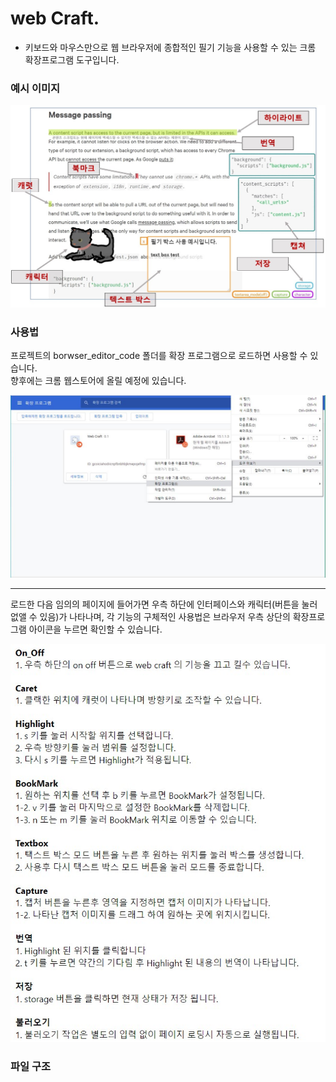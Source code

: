 web Craft.
===

* 키보드와 마우스만으로 웹 브라우저에 종합적인 필기 기능을 사용할 수 있는 크롬 확장프로그램 도구입니다.


### 예시 이미지

![사용 예시](https://github.com/Deplim/CWeb_browser_editor/blob/master/source/%EC%98%88%EC%8B%9C%20%EC%9D%B4%EB%AF%B8%EC%A7%80/%EC%82%AC%EC%9A%A9%20%EC%98%88%EC%8B%9C.jpg?raw=true)

### 사용법

 프로젝트의 borwser_editor_code 폴더를 확장 프로그램으로 로드하면 사용할 수 있습니다.  
 향후에는 크롬 웹스토어에 올릴 예정에 있습니다.

![확장프로그램 실행](https://github.com/Deplim/CWeb_browser_editor/blob/master/source/%EC%98%88%EC%8B%9C%20%EC%9D%B4%EB%AF%B8%EC%A7%80/%ED%99%95%EC%9E%A5%ED%94%84%EB%A1%9C%EA%B7%B8%EB%9E%A8%20%EC%8B%A4%ED%96%89.JPG?raw=true)

* * *

 로드한 다음 임의의 페이지에 들어가면 우측 하단에 인터페이스와 캐릭터(버튼을 눌러 없앨 수 있음)가 나타나며, 각 기능의 구체적인 사용법은 브라우저 우측 상단의 확장프로그램 아이콘을 누르면 확인할 수 있습니다.

![사용 방법](https://github.com/Deplim/CWeb_browser_editor/blob/master/source/%EC%98%88%EC%8B%9C%20%EC%9D%B4%EB%AF%B8%EC%A7%80/%EC%82%AC%EC%9A%A9%20%EB%B0%A9%EB%B2%95.jpg?raw=true)


### 파일 구조
